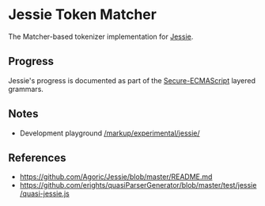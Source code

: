 ﻿# Jessie Token Matcher

The Matcher-based tokenizer implementation for [Jessie](https://github.com/Agoric/Jessie/blob/master/README.md).

## Progress

Jessie's progress is documented as part of the [Secure-ECMAScript](../ses-tokenizer/README.md#progress) layered grammars.

## Notes

- Development playground [/markup/experimental/jessie/](./../../../../experimental/jessie/)

## References

- https://github.com/Agoric/Jessie/blob/master/README.md
- https://github.com/erights/quasiParserGenerator/blob/master/test/jessie/quasi-jessie.js
